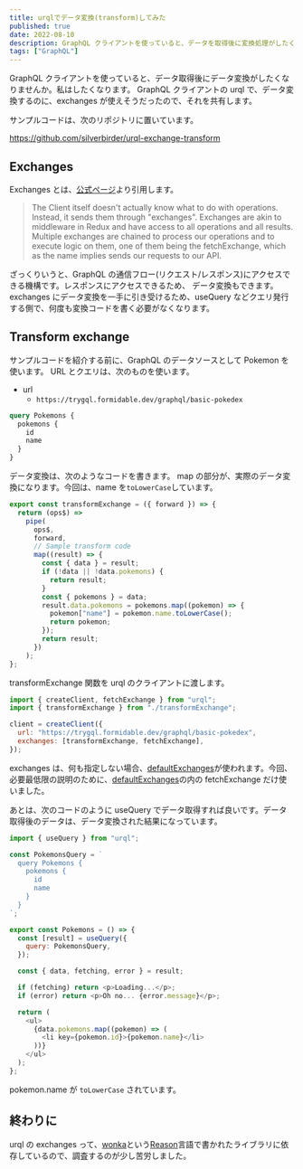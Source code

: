 ```yaml
---
title: urqlでデータ変換(transform)してみた
published: true
date: 2022-08-10
description: GraphQL クライアントを使っていると、データを取得後に変換処理がしたくなります。GraphQL クライアントの urql で、データ変換するのに、exchanges が使えそうだったので、それを共有します。
tags: ["GraphQL"]
---
```


GraphQL クライアントを使っていると、データ取得後にデータ変換がしたくなりませんか。私はしたくなります。
GraphQL クライアントの urql で、データ変換するのに、exchanges が使えそうだったので、それを共有します。

サンプルコードは、次のリポジトリに置いています。

https://github.com/silverbirder/urql-exchange-transform

## Exchanges

Exchanges とは、[公式ページ](https://formidable.com/open-source/urql/docs/architecture/#the-client-and-exchanges)より引用します。

> The Client itself doesn't actually know what to do with operations. Instead, it sends them through "exchanges". Exchanges are akin to middleware in Redux and have access to all operations and all results. Multiple exchanges are chained to process our operations and to execute logic on them, one of them being the fetchExchange, which as the name implies sends our requests to our API.

ざっくりいうと、GraphQL の通信フロー(リクエスト/レスポンス)にアクセスできる機構です。レスポンスにアクセスできるため、
データ変換もできます。exchanges にデータ変換を一手に引き受けるため、useQuery などクエリ発行する側で、何度も変換コードを書く必要がなくなります。

## Transform exchange

サンプルコードを紹介する前に、GraphQL のデータソースとして Pokemon を使います。
URL とクエリは、次のものを使います。

- url
  - `https://trygql.formidable.dev/graphql/basic-pokedex`

```graphql
query Pokemons {
  pokemons {
    id
    name
  }
}
```

データ変換は、次のようなコードを書きます。
map の部分が、実際のデータ変換になります。今回は、name を`toLowerCase`しています。

```javascript
export const transformExchange = ({ forward }) => {
  return (ops$) =>
    pipe(
      ops$,
      forward,
      // Sample transform code
      map((result) => {
        const { data } = result;
        if (!data || !data.pokemons) {
          return result;
        }
        const { pokemons } = data;
        result.data.pokemons = pokemons.map((pokemon) => {
          pokemon["name"] = pokemon.name.toLowerCase();
          return pokemon;
        });
        return result;
      })
    );
};
```

transformExchange 関数を urql のクライアントに渡します。

```javascript
import { createClient, fetchExchange } from "urql";
import { transformExchange } from "./transformExchange";

client = createClient({
  url: "https://trygql.formidable.dev/graphql/basic-pokedex",
  exchanges: [transformExchange, fetchExchange],
});
```

exchanges は、何も指定しない場合、[defaultExchanges](https://formidable.com/open-source/urql/docs/api/core/#defaultexchanges)が使われます。今回、必要最低限の説明のために、[defaultExchanges](https://formidable.com/open-source/urql/docs/api/core/#defaultexchanges)の内の fetchExchange だけ使いました。

あとは、次のコードのように useQuery でデータ取得すれば良いです。データ取得後のデータは、データ変換された結果になっています。

```javascript
import { useQuery } from "urql";

const PokemonsQuery = `
  query Pokemons {
    pokemons {
      id
      name
    }
  }
`;

export const Pokemons = () => {
  const [result] = useQuery({
    query: PokemonsQuery,
  });

  const { data, fetching, error } = result;

  if (fetching) return <p>Loading...</p>;
  if (error) return <p>Oh no... {error.message}</p>;

  return (
    <ul>
      {data.pokemons.map((pokemon) => (
        <li key={pokemon.id}>{pokemon.name}</li>
      ))}
    </ul>
  );
};
```

pokemon.name が `toLowerCase` されています。

## 終わりに

urql の exchanges って、[wonka](https://github.com/kitten/wonka)という[Reason](https://reasonml.github.io/)言語で書かれたライブラリに依存しているので、調査するのが少し苦労しました。
